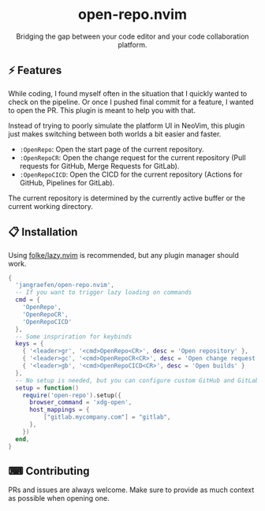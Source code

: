 <p align="center">
  <h1 align="center">open-repo.nvim</h2>
</p>

<p align="center">
    Bridging the gap between your code editor and your code collaboration platform.
</p>

## ⚡️ Features

While coding, I found myself often in the situation that I quickly wanted to check on the pipeline. Or once I pushed
final commit for a feature, I wanted to open the PR. This plugin is meant to help you with that.

Instead of trying to poorly simulate the platform UI in NeoVim, this plugin just makes switching between both worlds a
bit easier and faster.

- `:OpenRepo`: Open the start page of the current repository.
- `:OpenRepoCR`: Open the change request for the current repository (Pull requests for GitHub, Merge Requests for GitLab).
- `:OpenRepoCICD`: Open the CICD for the current repository (Actions for GitHub, Pipelines for GitLab).

The current repository is determined by the currently active buffer or the current working directory. 

## 📋 Installation

Using [folke/lazy.nvim](https://github.com/folke/lazy.nvim) is recommended, but any plugin manager should work.

```lua
{
  'jangraefen/open-repo.nvim',
  -- If you want to trigger lazy loading on commands
  cmd = {
    'OpenRepo',
    'OpenRepoCR',
    'OpenRepoCICD'
  },
  -- Some inspriration for keybinds
  keys = {
    { '<leader>gr', '<cmd>OpenRepo<CR>', desc = 'Open repository' },
    { '<leader>gc', '<cmd>OpenRepoCR<CR>', desc = 'Open change request' },
    { '<leader>gb', '<cmd>OpenRepoCICD<CR>', desc = 'Open builds' }
  },
  -- No setup is needed, but you can configure custom GitHub and GitLab mappings or customize the browser command.
  setup = function()
    require('open-repo').setup({
      browser_command = 'xdg-open',
      host_mappings = {
          ["gitlab.mycompany.com"] = "gitlab",
      },
    })
  end,
}

```

## ⌨ Contributing

PRs and issues are always welcome. Make sure to provide as much context as possible when opening one.
